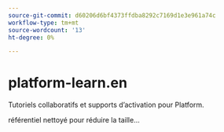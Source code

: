 ```yaml
---
source-git-commit: d60206d6bf4373ffdba8292c7169d1e3e961a74c
workflow-type: tm+mt
source-wordcount: '13'
ht-degree: 0%

---
```

# platform-learn.en

Tutoriels collaboratifs et supports d’activation pour Platform.

référentiel nettoyé pour réduire la taille...
